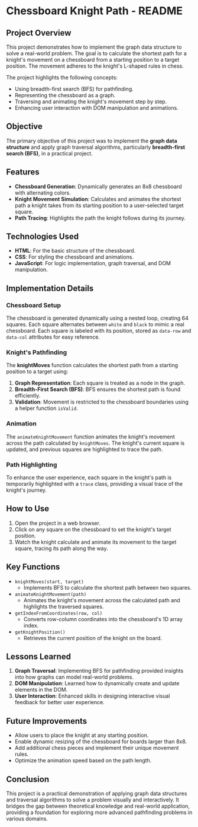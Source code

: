 # Chessboard Knight Path - README

## Project Overview

This project demonstrates how to implement the graph data structure to solve a real-world problem. The goal is to calculate the shortest path for a knight's movement on a chessboard from a starting position to a target position. The movement adheres to the knight's L-shaped rules in chess.

The project highlights the following concepts:

- Using breadth-first search (BFS) for pathfinding.
- Representing the chessboard as a graph.
- Traversing and animating the knight's movement step by step.
- Enhancing user interaction with DOM manipulation and animations.

## Objective

The primary objective of this project was to implement the **graph data structure** and apply graph traversal algorithms, particularly **breadth-first search (BFS)**, in a practical project.

## Features

- **Chessboard Generation**: Dynamically generates an 8x8 chessboard with alternating colors.
- **Knight Movement Simulation**: Calculates and animates the shortest path a knight takes from its starting position to a user-selected target square.
- **Path Tracing**: Highlights the path the knight follows during its journey.

## Technologies Used

- **HTML**: For the basic structure of the chessboard.
- **CSS**: For styling the chessboard and animations.
- **JavaScript**: For logic implementation, graph traversal, and DOM manipulation.

## Implementation Details

### Chessboard Setup

The chessboard is generated dynamically using a nested loop, creating 64 squares. Each square alternates between `white` and `black` to mimic a real chessboard. Each square is labeled with its position, stored as `data-row` and `data-col` attributes for easy reference.

### Knight's Pathfinding

The **knightMoves** function calculates the shortest path from a starting position to a target using:

1. **Graph Representation**: Each square is treated as a node in the graph.
2. **Breadth-First Search (BFS)**: BFS ensures the shortest path is found efficiently.
3. **Validation**: Movement is restricted to the chessboard boundaries using a helper function `isValid`.

### Animation

The `animateKnightMovement` function animates the knight's movement across the path calculated by `knightMoves`. The knight's current square is updated, and previous squares are highlighted to trace the path.

### Path Highlighting

To enhance the user experience, each square in the knight's path is temporarily highlighted with a `trace` class, providing a visual trace of the knight's journey.

## How to Use

1. Open the project in a web browser.
2. Click on any square on the chessboard to set the knight's target position.
3. Watch the knight calculate and animate its movement to the target square, tracing its path along the way.

## Key Functions

- `knightMoves(start, target)`
  - Implements BFS to calculate the shortest path between two squares.
- `animateKnightMovement(path)`
  - Animates the knight's movement across the calculated path and highlights the traversed squares.
- `getIndexFromCoordinates(row, col)`
  - Converts row-column coordinates into the chessboard's 1D array index.
- `getKnightPosition()`
  - Retrieves the current position of the knight on the board.

## Lessons Learned

1. **Graph Traversal**: Implementing BFS for pathfinding provided insights into how graphs can model real-world problems.
2. **DOM Manipulation**: Learned how to dynamically create and update elements in the DOM.
3. **User Interaction**: Enhanced skills in designing interactive visual feedback for better user experience.

## Future Improvements

- Allow users to place the knight at any starting position.
- Enable dynamic resizing of the chessboard for boards larger than 8x8.
- Add additional chess pieces and implement their unique movement rules.
- Optimize the animation speed based on the path length.

## Conclusion

This project is a practical demonstration of applying graph data structures and traversal algorithms to solve a problem visually and interactively. It bridges the gap between theoretical knowledge and real-world application, providing a foundation for exploring more advanced pathfinding problems in various domains.
